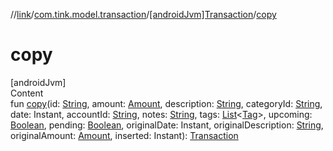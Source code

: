 //[link](../../index.md)/[com.tink.model.transaction](../index.md)/[[androidJvm]Transaction](index.md)/[copy](copy.md)



# copy  
[androidJvm]  
Content  
fun [copy](copy.md)(id: [String](https://kotlinlang.org/api/latest/jvm/stdlib/kotlin/-string/index.html), amount: [Amount](../../com.tink.model.misc/[android-jvm]-amount/index.md), description: [String](https://kotlinlang.org/api/latest/jvm/stdlib/kotlin/-string/index.html), categoryId: [String](https://kotlinlang.org/api/latest/jvm/stdlib/kotlin/-string/index.html), date: Instant, accountId: [String](https://kotlinlang.org/api/latest/jvm/stdlib/kotlin/-string/index.html), notes: [String](https://kotlinlang.org/api/latest/jvm/stdlib/kotlin/-string/index.html), tags: [List](https://kotlinlang.org/api/latest/jvm/stdlib/kotlin.collections/-list/index.html)<[Tag](../[android-jvm]-tag/index.md)>, upcoming: [Boolean](https://kotlinlang.org/api/latest/jvm/stdlib/kotlin/-boolean/index.html), pending: [Boolean](https://kotlinlang.org/api/latest/jvm/stdlib/kotlin/-boolean/index.html), originalDate: Instant, originalDescription: [String](https://kotlinlang.org/api/latest/jvm/stdlib/kotlin/-string/index.html), originalAmount: [Amount](../../com.tink.model.misc/[android-jvm]-amount/index.md), inserted: Instant): [Transaction](index.md)  



